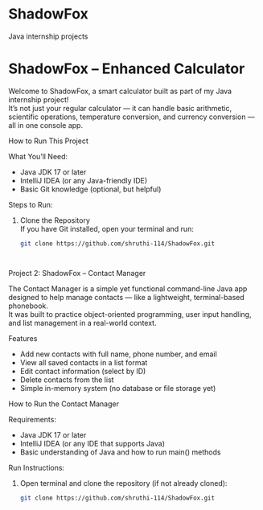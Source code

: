# ShadowFox
Java internship projects

#  ShadowFox – Enhanced Calculator

Welcome to ShadowFox, a smart calculator built as part of my Java internship project!  
It’s not just your regular calculator — it can handle basic arithmetic, scientific operations, temperature conversion, and currency conversion — all in one console app.


  How to Run This Project

  What You’ll Need:

- Java JDK 17 or later
- IntelliJ IDEA (or any Java-friendly IDE)
- Basic Git knowledge (optional, but helpful)



Steps to Run:

1. Clone the Repository  
If you have Git installed, open your terminal and run:

   ```bash
   git clone https://github.com/shruthi-114/ShadowFox.git


   
   
Project 2: ShadowFox – Contact Manager

The Contact Manager is a simple yet functional command-line Java app designed to help manage contacts — like a lightweight, terminal-based phonebook.  
It was built to practice object-oriented programming, user input handling, and list management in a real-world context.



 Features

-  Add new contacts with full name, phone number, and email
- View all saved contacts in a list format
- Edit contact information (select by ID)
- Delete contacts from the list
- Simple in-memory system (no database or file storage yet)



 How to Run the Contact Manager

 Requirements:
- Java JDK 17 or later
- IntelliJ IDEA (or any IDE that supports Java)
- Basic understanding of Java and how to run main() methods

 Run Instructions:

1. Open terminal and clone the repository (if not already cloned):
   ```bash
   git clone https://github.com/shruthi-114/ShadowFox.git


